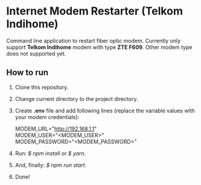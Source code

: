 # Internet Modem Restarter (Telkom Indihome)

Command line application to restart fiber optic modem. Currently only support **Telkom Indihome** modem with type **ZTE F609**. Other modem type does not supported yet.

## How to run
1. Clone this repository.
2. Change current directory to the project directory.
3. Create **.env** file and add following lines (replace the variable values with your modem credentials):

	MODEM_URL="http://192.168.1.1" <br>
	MODEM_USER="<MODEM_USER>" <br>
	MODEM_PASSWORD="<MODEM_PASSWORD>"

4. Run: *$ npm install* or *$ yarn*.
5. And, finally: *$ npm run start*.
6. Done!

